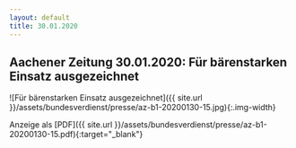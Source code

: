 ```yaml
---
layout: default
title: 30.01.2020
---
```


## Aachener Zeitung 30.01.2020: Für bärenstarken Einsatz ausgezeichnet

![Für bärenstarken Einsatz ausgezeichnet]({{ site.url }}/assets/bundesverdienst/presse/az-b1-20200130-15.jpg){:.img-width}

Anzeige als [PDF]({{ site.url }}/assets/bundesverdienst/presse/az-b1-20200130-15.pdf){:target="_blank"}

